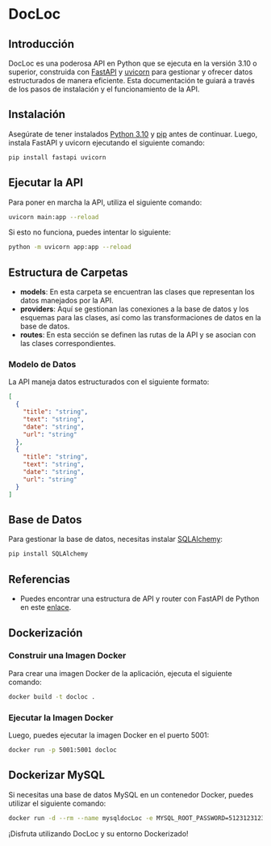 
# DocLoc

## Introducción

DocLoc es una poderosa API en Python que se ejecuta en la versión 3.10 o superior, construida con [FastAPI](https://fastapi.tiangolo.com/) y [uvicorn](https://www.uvicorn.org/) para gestionar y ofrecer datos estructurados de manera eficiente. Esta documentación te guiará a través de los pasos de instalación y el funcionamiento de la API.

## Instalación

Asegúrate de tener instalados [Python 3.10](https://www.python.org/downloads/) y [pip](https://pip.pypa.io/en/stable/installation/) antes de continuar. Luego, instala FastAPI y uvicorn ejecutando el siguiente comando:

```bash
pip install fastapi uvicorn
```

## Ejecutar la API

Para poner en marcha la API, utiliza el siguiente comando:

```bash
uvicorn main:app --reload
```

Si esto no funciona, puedes intentar lo siguiente:

```bash
python -m uvicorn app:app --reload
```

## Estructura de Carpetas

- **models**: En esta carpeta se encuentran las clases que representan los datos manejados por la API.
- **providers**: Aquí se gestionan las conexiones a la base de datos y los esquemas para las clases, así como las transformaciones de datos en la base de datos.
- **routes**: En esta sección se definen las rutas de la API y se asocian con las clases correspondientes.

### Modelo de Datos

La API maneja datos estructurados con el siguiente formato:

```json
[
  {
    "title": "string",
    "text": "string",
    "date": "string",
    "url": "string"
  },
  {
    "title": "string",
    "text": "string",
    "date": "string",
    "url": "string"
  }
]
```

## Base de Datos

Para gestionar la base de datos, necesitas instalar [SQLAlchemy](https://www.sqlalchemy.org/):

```bash
pip install SQLAlchemy
```

## Referencias

- Puedes encontrar una estructura de API y router con FastAPI de Python en este [enlace](https://kb.rolosa.com/estructura-apirouter-con-fastapi-de-python/).

## Dockerización

### Construir una Imagen Docker

Para crear una imagen Docker de la aplicación, ejecuta el siguiente comando:

```bash
docker build -t docloc .
```

### Ejecutar la Imagen Docker

Luego, puedes ejecutar la imagen Docker en el puerto 5001:

```bash
docker run -p 5001:5001 docloc
```

## Dockerizar MySQL

Si necesitas una base de datos MySQL en un contenedor Docker, puedes utilizar el siguiente comando:

```bash
docker run -d --rm --name mysqldocLoc -e MYSQL_ROOT_PASSWORD=5123123123 -e MYSQL_DATABASE=storedb -p 3308:3308 mariadb
```

¡Disfruta utilizando DocLoc y su entorno Dockerizado!

